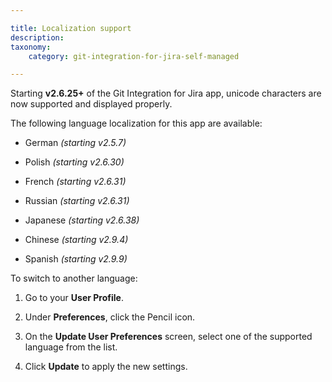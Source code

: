 ```yaml
---

title: Localization support
description:
taxonomy:
    category: git-integration-for-jira-self-managed

---
```

Starting **v2.6.25+** of the Git Integration for Jira app, unicode characters are now supported and displayed properly.

The following language localization for this app are available:

*   German _(starting v2.5.7)_

*   Polish _(starting v2.6.30)_

*   French _(starting v2.6.31)_

*   Russian _(starting v2.6.31)_

*   Japanese _(starting v2.6.38)_

*   Chinese _(starting v2.9.4)_

*   Spanish _(starting v2.9.9)_


To switch to another language:

1.  Go to your **User Profile**.

2.  Under **Preferences**, click the Pencil icon.

3.  On the **Update User Preferences** screen, select one of the supported language from the list.

4.  Click **Update** to apply the new settings.
